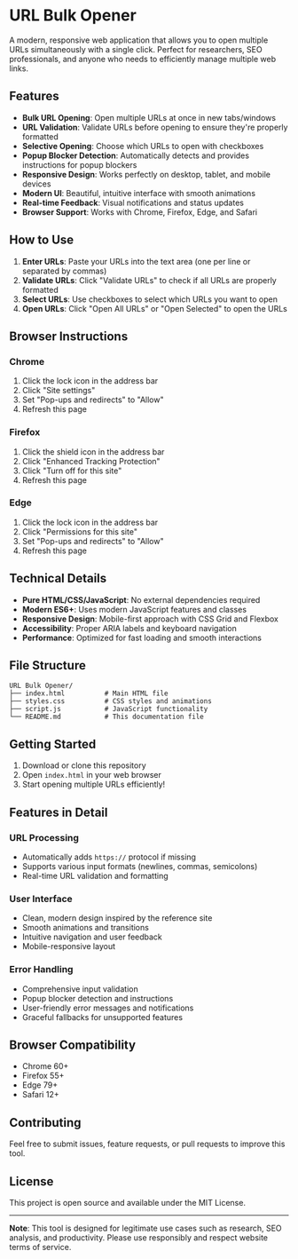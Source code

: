 # URL Bulk Opener

A modern, responsive web application that allows you to open multiple URLs simultaneously with a single click. Perfect for researchers, SEO professionals, and anyone who needs to efficiently manage multiple web links.

## Features

- **Bulk URL Opening**: Open multiple URLs at once in new tabs/windows
- **URL Validation**: Validate URLs before opening to ensure they're properly formatted
- **Selective Opening**: Choose which URLs to open with checkboxes
- **Popup Blocker Detection**: Automatically detects and provides instructions for popup blockers
- **Responsive Design**: Works perfectly on desktop, tablet, and mobile devices
- **Modern UI**: Beautiful, intuitive interface with smooth animations
- **Real-time Feedback**: Visual notifications and status updates
- **Browser Support**: Works with Chrome, Firefox, Edge, and Safari

## How to Use

1. **Enter URLs**: Paste your URLs into the text area (one per line or separated by commas)
2. **Validate URLs**: Click "Validate URLs" to check if all URLs are properly formatted
3. **Select URLs**: Use checkboxes to select which URLs you want to open
4. **Open URLs**: Click "Open All URLs" or "Open Selected" to open the URLs

## Browser Instructions

### Chrome
1. Click the lock icon in the address bar
2. Click "Site settings"
3. Set "Pop-ups and redirects" to "Allow"
4. Refresh this page

### Firefox
1. Click the shield icon in the address bar
2. Click "Enhanced Tracking Protection"
3. Click "Turn off for this site"
4. Refresh this page

### Edge
1. Click the lock icon in the address bar
2. Click "Permissions for this site"
3. Set "Pop-ups and redirects" to "Allow"
4. Refresh this page

## Technical Details

- **Pure HTML/CSS/JavaScript**: No external dependencies required
- **Modern ES6+**: Uses modern JavaScript features and classes
- **Responsive Design**: Mobile-first approach with CSS Grid and Flexbox
- **Accessibility**: Proper ARIA labels and keyboard navigation
- **Performance**: Optimized for fast loading and smooth interactions

## File Structure

```
URL Bulk Opener/
├── index.html          # Main HTML file
├── styles.css          # CSS styles and animations
├── script.js           # JavaScript functionality
└── README.md           # This documentation file
```

## Getting Started

1. Download or clone this repository
2. Open `index.html` in your web browser
3. Start opening multiple URLs efficiently!

## Features in Detail

### URL Processing
- Automatically adds `https://` protocol if missing
- Supports various input formats (newlines, commas, semicolons)
- Real-time URL validation and formatting

### User Interface
- Clean, modern design inspired by the reference site
- Smooth animations and transitions
- Intuitive navigation and user feedback
- Mobile-responsive layout

### Error Handling
- Comprehensive input validation
- Popup blocker detection and instructions
- User-friendly error messages and notifications
- Graceful fallbacks for unsupported features

## Browser Compatibility

- Chrome 60+
- Firefox 55+
- Edge 79+
- Safari 12+

## Contributing

Feel free to submit issues, feature requests, or pull requests to improve this tool.

## License

This project is open source and available under the MIT License.

---

**Note**: This tool is designed for legitimate use cases such as research, SEO analysis, and productivity. Please use responsibly and respect website terms of service.
